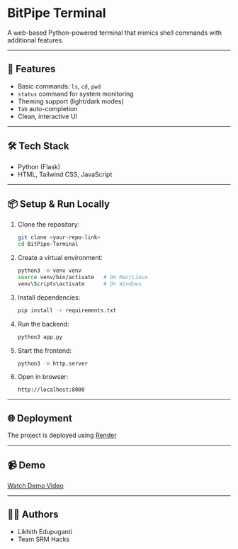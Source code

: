 # BitPipe Terminal

A web-based Python-powered terminal that mimics shell commands with additional features.

---

## 🚀 Features
- Basic commands: `ls`, `cd`, `pwd`
- `status` command for system monitoring
- Theming support (light/dark modes)
- `Tab` auto-completion
- Clean, interactive UI

---

## 🛠 Tech Stack
- Python (Flask)
- HTML, Tailwind CSS, JavaScript

---

## 📦 Setup & Run Locally
1. Clone the repository:
   ```bash
   git clone <your-repo-link>
   cd BitPipe-Terminal
   ```
2. Create a virtual environment:
   ```bash
   python3 -m venv venv
   source venv/bin/activate   # On Mac/Linux
   venv\Scripts\activate      # On Windows
   ```
3. Install dependencies:
   ```bash
   pip install -r requirements.txt
   ```
4. Run the backend:
   ```bash
   python3 app.py
   ```
5. Start the frontend:
   ```bash
   python3 -m http.server
   ```
6. Open in browser:
   ```
   http://localhost:8000
   ```

---

## 🌐 Deployment
The project is deployed using [Render](https://bitpipe-terminal.onrender.com)

---

## 📹 Demo
[Watch Demo Video](https://drive.google.com/file/d/1BFDY-LYu1WSgZ56oA7MGdPX0pEqtyb2w/view?usp=sharing)

---

## 👨‍💻 Authors
- Likhith Edupuganti
- Team SRM Hacks

